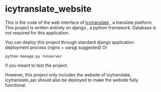 # icytranslate_website
This is the code of the web interface of [Icytranslate](translate.icybee.cn) ,  a translate platform. This project is written entirely on django , a python framework. Database is not required for this application.

You can deploy this project through standard django application deployment process (nginx + uwsgi suggested) Or 


```
python manage.py runserver
```

if you meant to test the project.

However, this project only includes the website of icytranslate, icytranslate_api should also be deployed to make the website fully functional.
